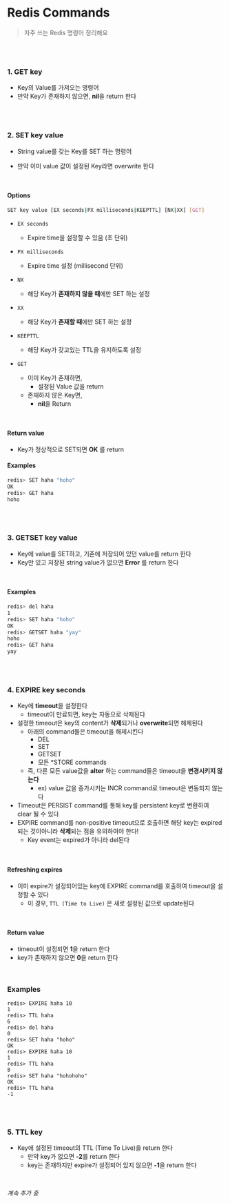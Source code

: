 # Redis Commands

> 자주 쓰는 Redis 명령어 정리해요

<br>

<br>

### 1. GET key

- Key의 Value를 가져오는 명령어
- 만약 Key가 존재하지 않으면, **nil**을 return 한다

<br>

<br>

### 2. SET key value

- String value를 갖는 Key를 SET 하는 명령어

- 만약 이미 value 값이 설정된 Key라면 overwrite 한다

<br>

#### Options

```bash
SET key value [EX seconds|PX milliseconds|KEEPTTL] [NX|XX] [GET]
```

- `EX seconds`
  - Expire time을 설정할 수 있음 (초 단위)
- `PX milliseconds`
  - Expire time 설정 (millisecond 단위)
- `NX`
  - 해당 Key가 **존재하지 않을 때**에만 SET 하는 설정
- `XX`
  - 해당 Key가 **존재할 때**에만 SET 하는 설정

- `KEEPTTL`
  - 해당 Key가 갖고있는 TTL을 유지하도록 설정
- `GET`
  - 이미 Key가 존재하면, 
    - 설정된 Value 값을 return
  - 존재하지 않은 Key면,
    - **nil**을 Return

<br>

#### Return value

- Key가 정상적으로 SET되면 **OK** 를 return

#### Examples

```bash
redis> SET haha "hoho"
OK
redis> GET haha
hoho 
```

<br>

<br>

### 3. GETSET key value

- Key에 value를 SET하고, 기존에 저장되어 있던 value를 return 한다
- Key만 있고 저장된 string value가 없으면 **Error** 를 return 한다

<br>

#### Examples

```bash
redis> del haha
1
redis> SET haha "hoho"
OK
redis> GETSET haha "yay"
hoho
redis> GET haha
yay
```

<br>

<br>

### 4. EXPIRE key seconds

- Key에 **timeout**을 설정한다
  - timeout이 만료되면, key는 자동으로 삭제된다
- 설정한 timeout은 key의 content가 **삭제**되거나 **overwrite**되면 해제된다
  - 아래의 command들은 timeout을 해제시킨다
    - DEL
    - SET
    - GETSET
    - 모든 *STORE commands
  - 즉, 다른 모든 value값을 **alter** 하는 command들은 timeout을 **변경시키지 않는다**
    - ex) value 값을 증가시키는 INCR command로 timeout은 변동되지 않는다
- Timeout은 PERSIST command를 통해 key를 persistent key로 변환하여 clear 될 수 있다
- EXPIRE command를 non-positive timeout으로 호출하면 해당 key는 expired되는 것이아니라 **삭제**되는 점을 유의하여야 한다!
  - Key event는 expired가 아니라 del된다

<br>

#### Refreshing expires

- 이미 expire가 설정되어있는 key에 EXPIRE command를 호출하여 timeout을 설정할 수 있다
  - 이 경우, `TTL (Time to Live)` 은 새로 설정된 값으로 update된다

<br>

#### Return value

- timeout이 설정되면 **1**을 return 한다
- key가 존재하지 않으면 **0**을 return 한다

<br>

### Examples

```
redis> EXPIRE haha 10
1
redis> TTL haha
6
redis> del haha
0
redis> SET haha "hoho"
OK
redis> EXPIRE haha 10
1
redis> TTL haha
8
redis> SET haha "hohohoho"
OK
redis> TTL haha
-1
```

<br>

<br>

### 5. TTL key

- Key에 설정된 timeout의 TTL (Time To Live)을 return 한다
  - 만약 key가 없으면 **-2**를 return 한다
  - key는 존재하지만 expire가 설정되어 있지 않으면 **-1**을 return 한다

<br>

*계속 추가 중*

